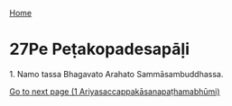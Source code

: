 
[Home](/)

# 27Pe Peṭakopadesapāḷi

1\. Namo tassa Bhagavato Arahato Sammāsambuddhassa.


[Go to next page (1 Ariyasaccappakāsanapaṭhamabhūmi)](1.md)


